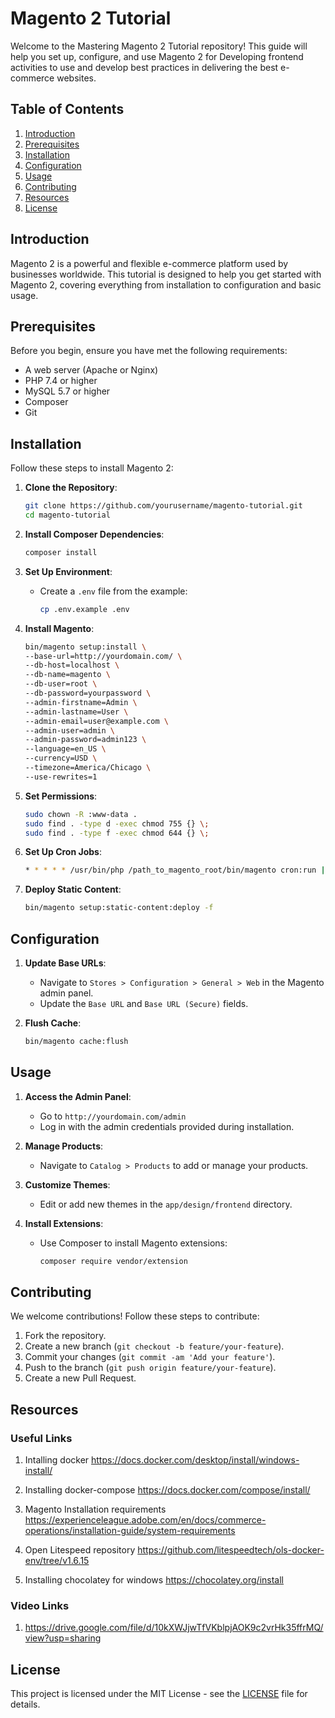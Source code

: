 # Magento 2 Tutorial

Welcome to the Mastering Magento 2 Tutorial repository! This guide will help you set up, configure, and use Magento 2 for Developing frontend activities to use and develop best practices in delivering the best e-commerce websites. 

## Table of Contents

1. [Introduction](#introduction)
2. [Prerequisites](#prerequisites)
3. [Installation](#installation)
4. [Configuration](#configuration)
5. [Usage](#usage)
6. [Contributing](#contributing)
7. [Resources](#resources)
8. [License](#license)

## Introduction

Magento 2 is a powerful and flexible e-commerce platform used by businesses worldwide. This tutorial is designed to help you get started with Magento 2, covering everything from installation to configuration and basic usage.

## Prerequisites

Before you begin, ensure you have met the following requirements:

- A web server (Apache or Nginx)
- PHP 7.4 or higher
- MySQL 5.7 or higher
- Composer
- Git

## Installation

Follow these steps to install Magento 2:

1. **Clone the Repository**:
   ```sh
   git clone https://github.com/yourusername/magento-tutorial.git
   cd magento-tutorial
   ```

2. **Install Composer Dependencies**:
   ```sh
   composer install
   ```

3. **Set Up Environment**:
   - Create a `.env` file from the example:
     ```sh
     cp .env.example .env
     ```

4. **Install Magento**:
   ```sh
   bin/magento setup:install \
   --base-url=http://yourdomain.com/ \
   --db-host=localhost \
   --db-name=magento \
   --db-user=root \
   --db-password=yourpassword \
   --admin-firstname=Admin \
   --admin-lastname=User \
   --admin-email=user@example.com \
   --admin-user=admin \
   --admin-password=admin123 \
   --language=en_US \
   --currency=USD \
   --timezone=America/Chicago \
   --use-rewrites=1
   ```

5. **Set Permissions**:
   ```sh
   sudo chown -R :www-data .
   sudo find . -type d -exec chmod 755 {} \;
   sudo find . -type f -exec chmod 644 {} \;
   ```

6. **Set Up Cron Jobs**:
   ```sh
   * * * * * /usr/bin/php /path_to_magento_root/bin/magento cron:run | grep -v "Ran jobs by schedule" >> /path_to_magento_root/var/log/magento.cron.log
   ```

7. **Deploy Static Content**:
   ```sh
   bin/magento setup:static-content:deploy -f
   ```

## Configuration

1. **Update Base URLs**:
   - Navigate to `Stores > Configuration > General > Web` in the Magento admin panel.
   - Update the `Base URL` and `Base URL (Secure)` fields.

2. **Flush Cache**:
   ```sh
   bin/magento cache:flush
   ```

## Usage

1. **Access the Admin Panel**:
   - Go to `http://yourdomain.com/admin`
   - Log in with the admin credentials provided during installation.

2. **Manage Products**:
   - Navigate to `Catalog > Products` to add or manage your products.

3. **Customize Themes**:
   - Edit or add new themes in the `app/design/frontend` directory.

4. **Install Extensions**:
   - Use Composer to install Magento extensions:
     ```sh
     composer require vendor/extension
     ```

## Contributing

We welcome contributions! Follow these steps to contribute:

1. Fork the repository.
2. Create a new branch (`git checkout -b feature/your-feature`).
3. Commit your changes (`git commit -am 'Add your feature'`).
4. Push to the branch (`git push origin feature/your-feature`).
5. Create a new Pull Request.

## Resources

### Useful Links
1. Intalling docker
https://docs.docker.com/desktop/install/windows-install/

2. Installing docker-compose 
https://docs.docker.com/compose/install/

3. Magento Installation requirements
https://experienceleague.adobe.com/en/docs/commerce-operations/installation-guide/system-requirements

4. Open Litespeed repository
https://github.com/litespeedtech/ols-docker-env/tree/v1.6.15

5. Installing chocolatey for windows
https://chocolatey.org/install


### Video Links
1. https://drive.google.com/file/d/10kXWJjwTfVKblpjAOK9c2vrHk35ffrMQ/view?usp=sharing


## License

This project is licensed under the MIT License - see the [LICENSE](LICENSE) file for details.

